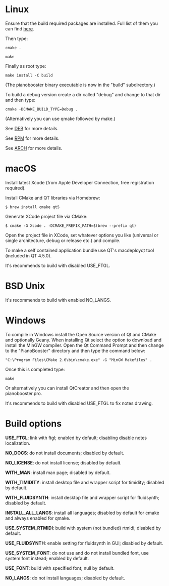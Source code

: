 # Linux

Ensure that the build required packages are installed. Full list of them you can find [here](pkgs).

Then type:

```cmake .```

```make```

Finally as root type:

```make install -C build```

(The pianobooster binary executable is now in the "build" subdirectory.)

To build a debug version create a dir called "debug" and change to that dir and then type:

```cmake -DCMAKE_BUILD_TYPE=Debug .```

(Alternatively you can use qmake followed by make.)

See [DEB](pkgs/deb) for more details.

See [RPM](pkgs/rpm/pianobooster.spec) for more details.

See [ARCH](pkgs/arch/PKGBUILD) for more details.

# macOS

Install latest Xcode (from Apple Developer Connection, free registration required).

Install CMake and QT libraries via Homebrew:

```$ brew install cmake qt5```

Generate XCode project file via CMake:

```$ cmake -G Xcode . -DCMAKE_PREFIX_PATH=$(brew --prefix qt)```

Open the project file in XCode, set whatever options you like (universal or single architecture,
debug or release etc.) and compile.

To make a self contained application bundle use QT's macdeployqt tool (included in QT 4.5.0).

It's recommends to build with disabled USE_FTGL.

# BSD Unix

It's recommends to build with enabled NO_LANGS.

# Windows

To compile in Windows install the Open Source version of Qt and CMake and optionally Geany.
When installing Qt select the option to download and install the MinGW compiler. Open the
Qt Command Prompt and then change to the "PianoBooster" directory and then type the
command below:

```"C:\Program Files\CMake 2.6\bin\cmake.exe" -G "MinGW Makefiles" .```

Once this is completed type:

```make```

Or alternatively you can install QtCreator and then open the pianobooster.pro.

It's recommends to build with disabled USE_FTGL to fix notes drawing.

# Build options

**USE_FTGL**: link with ftgl; enabled by default; disabling disable notes localization.

**NO_DOCS**: do not install documents; disabled by default.

**NO_LICENSE**: do not install license; disabled by default.

**WITH_MAN**: install man page; disabled by default.

**WITH_TIMIDITY**: install desktop file and wrapper script for timidity; disabled by default.

**WITH_FLUIDSYNTH**: install desktop file and wrapper script for fluidsynth; disabled by default.

**INSTALL_ALL_LANGS**: install all languages; disabled by default for cmake and always enabled for qmake.

**USE_SYSTEM_RTMIDI**: build with system (not bundled) rtmidi; disabled by default.

**USE_FLUIDSYNTH**: enable setting for fluidsynth in GUI; disabled by default.

**USE_SYSTEM_FONT**: do not use and do not install bundled font, use system font instead; enabled by default.

**USE_FONT**: build with specified font; null by default.

**NO_LANGS**: do not install languages; disabled by default.
